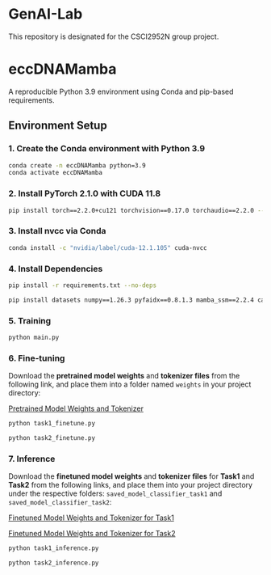 # GenAI-Lab

This repository is designated for the CSCI2952N group project.

# eccDNAMamba

A reproducible Python 3.9 environment using Conda and pip-based requirements.

## Environment Setup

### 1. Create the Conda environment with Python 3.9

```bash
conda create -n eccDNAMamba python=3.9
conda activate eccDNAMamba
```

### 2. Install PyTorch 2.1.0 with CUDA 11.8

```bash
pip install torch==2.2.0+cu121 torchvision==0.17.0 torchaudio==2.2.0 --index-url https://download.pytorch.org/whl/cu121
```

### 3. Install nvcc via Conda

```bash
conda install -c "nvidia/label/cuda-12.1.105" cuda-nvcc
```

### 4. Install Dependencies

```bash
pip install -r requirements.txt --no-deps
```
```bash
pip install datasets numpy==1.26.3 pyfaidx==0.8.1.3 mamba_ssm==2.2.4 causal_conv1d==1.5.0.post8 --no-cache-dir --no-build-isolation
```

### 5. Training
```bash
python main.py
```

### 6. Fine-tuning
Download the **pretrained model weights** and **tokenizer files** from the following link, and place them into a folder named `weights` in your project directory:

[Pretrained Model Weights and Tokenizer](https://drive.google.com/drive/folders/1m1iUJX1v1go77Ztzre7isOh8U12sYVoP?usp=sharing)

```bash
python task1_finetune.py
```
```bash
python task2_finetune.py
```

### 7. Inference
Download the **finetuned model weights** and **tokenizer files** for **Task1** and **Task2** from the following links, and place them into your project directory under the respective folders:
`saved_model_classifier_task1` and `saved_model_classifier_task2`:

[Finetuned Model Weights and Tokenizer for Task1](https://drive.google.com/drive/folders/10ELKlSUJVmR30HYCi-ICjY4ncEgDTARB?usp=sharing)

[Finetuned Model Weights and Tokenizer for Task2](https://drive.google.com/drive/folders/15-KxmmNHmCqoyTdxhBFoB8pg5rAQe4Xs?usp=sharing)

```bash
python task1_inference.py
```
```bash
python task2_inference.py
```
